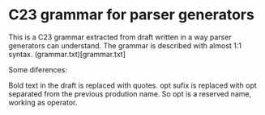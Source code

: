 # C23 grammar for parser generators

This is a C23 grammar extracted from draft written in a way parser generators can understand. 
The grammar is described with almost 1:1 syntax. (grammar.txt)[grammar.txt]

Some diferences:

Bold text in the draft is replaced with quotes.
opt sufix is replaced with opt separated from the previous prodution name.
So opt is a reserved name, working as operator.

